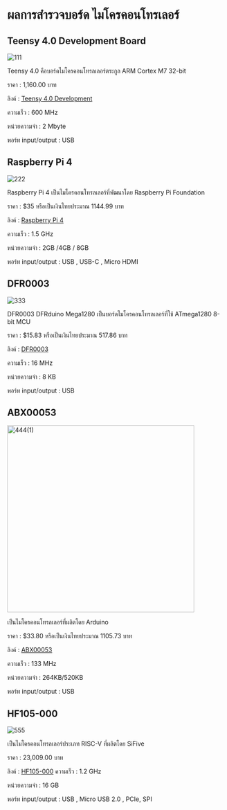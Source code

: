 # ผลการสำรวจบอร์ด ไมโครคอนโทรเลอร์


## Teensy 4.0 Development Board

![111](https://user-images.githubusercontent.com/98943450/153767693-102e304f-fdc3-4702-a3f7-dda527799d72.jpg)

Teensy 4.0 คือบอร์ดไมโครคอนโทรลเลอร์ตระกูล ARM Cortex M7 32-bit 

ราคา : 1,160.00 บาท

ลิงค์ : [Teensy 4.0 Development](https://www.thaieasyelec.com/product/636/teensy-4-0)

ความเร็ว : 600 MHz

หน่วยความจำ : 2 Mbyte

พอร์ท input/output : USB 



## Raspberry Pi 4

![222](https://user-images.githubusercontent.com/98943450/153768205-d710b023-c3c6-4000-a000-bf6ad00bab7e.jpg)

Raspberry Pi 4 เป็นไมโครคอนโทรลเลอร์ที่พัฒนาโดย Raspberry Pi Foundation	

ราคา : $35 หรือเป็นเงินไทยประมาณ 1144.99 บาท

ลิงค์ : [Raspberry Pi 4](https://www.raspberrypi.com/products/raspberry-pi-4-model-b/)

ความเร็ว : 1.5 GHz

หน่วยความจำ : 2GB /4GB / 8GB 

พอร์ท input/output : USB , USB-C , Micro HDMI 



## DFR0003

![333](https://user-images.githubusercontent.com/98943450/153768416-4d05f462-f113-49d4-8d07-2806eceada8b.jpg)

DFR0003 DFRduino Mega1280 เป็นบอร์ดไมโครคอนโทรลเลอร์ที่ใช้ ATmega1280 8-bit MCU

ราคา : $15.83 หรือเป็นเงินไทยประมาณ 517.86 บาท

ลิงค์ : [DFR0003](https://www.arrow.com/en/products/dfr0003/dfrobot)

ความเร็ว : 16 MHz

หน่วยความจำ : 8 KB 

พอร์ท input/output : USB 



## ABX00053

<img width="432" alt="444(1)" src="https://user-images.githubusercontent.com/98943450/153768674-731d724e-5f11-4bc8-9de0-fea89f423d3b.png">

เป็นไมโครคอนโทรลเลอร์ที่ผลิตโดย Arduino

ราคา : $33.80 หรือเป็นเงินไทยประมาณ 1105.73 บาท

ลิงค์ : [ABX00053](https://www.arrow.com/en/products/abx00053/arduino-corporation)

ความเร็ว : 133 MHz

หน่วยความจำ : 264KB/520KB

พอร์ท input/output : USB 



## HF105-000

![555](https://user-images.githubusercontent.com/98943450/153768519-26a99203-bb86-4693-848d-8792a3ceaf3e.jpg)

เป็นไมโครคอนโทรลเลอร์ประเภท RISC-V ที่ผลิตโดย SiFive

ราคา :  23,009.00 บาท

ลิงค์ : [HF105-000](https://th.mouser.com/ProductDetail/SiFive/HF105-000?qs=zW32dvEIR3vHEV%2FPYYkdMA%3D%3D)
ความเร็ว : 1.2 GHz

หน่วยความจำ : 16 GB

พอร์ท input/output : USB , Micro USB 2.0 , PCIe, SPI






